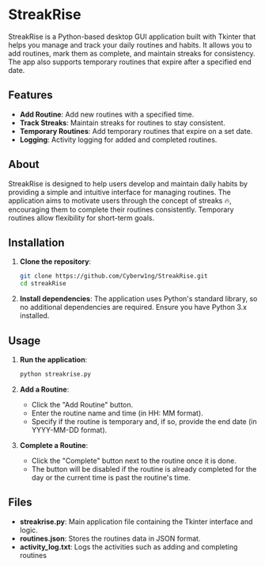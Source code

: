 # StreakRise

StreakRise is a Python-based desktop GUI application built with Tkinter that helps you manage and track your daily routines and habits. It allows you to add routines, mark them as complete, and maintain streaks for consistency. The app also supports temporary routines that expire after a specified end date.

## Features

- **Add Routine**: Add new routines with a specified time.
- **Track Streaks**: Maintain streaks for routines to stay consistent.
- **Temporary Routines**: Add temporary routines that expire on a set date.
- **Logging**: Activity logging for added and completed routines.

## About

StreakRise is designed to help users develop and maintain daily habits by providing a simple and intuitive interface for managing routines. The application aims to motivate users through the concept of streaks 🔥, encouraging them to complete their routines consistently. Temporary routines allow flexibility for short-term goals.

## Installation

1. **Clone the repository**:
    ```sh
    git clone https://github.com/Cyberw1ng/StreakRise.git
    cd streakRise
    ```

2. **Install dependencies**:
    The application uses Python's standard library, so no additional dependencies are required. Ensure you have Python 3.x installed.

## Usage

1. **Run the application**:
    ```sh
    python streakrise.py
    ```

2. **Add a Routine**:
    - Click the "Add Routine" button.
    - Enter the routine name and time (in HH: MM format).
    - Specify if the routine is temporary and, if so, provide the end date (in YYYY-MM-DD format).

3. **Complete a Routine**:
    - Click the "Complete" button next to the routine once it is done.
    - The button will be disabled if the routine is already completed for the day or the current time is past the routine's time.

## Files

- **streakrise.py**: Main application file containing the Tkinter interface and logic.
- **routines.json**: Stores the routines data in JSON format.
- **activity_log.txt**: Logs the activities such as adding and completing routines
